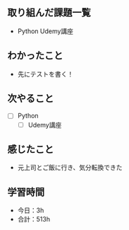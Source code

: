 ## 取り組んだ課題一覧

- Python Udemy講座

## わかったこと
- 先にテストを書く！

## 次やること

- [ ] Python
    - [ ] Udemy講座

## 感じたこと
- 元上司とご飯に行き、気分転換できた

## 学習時間

- 今日：3h
- 合計：513h